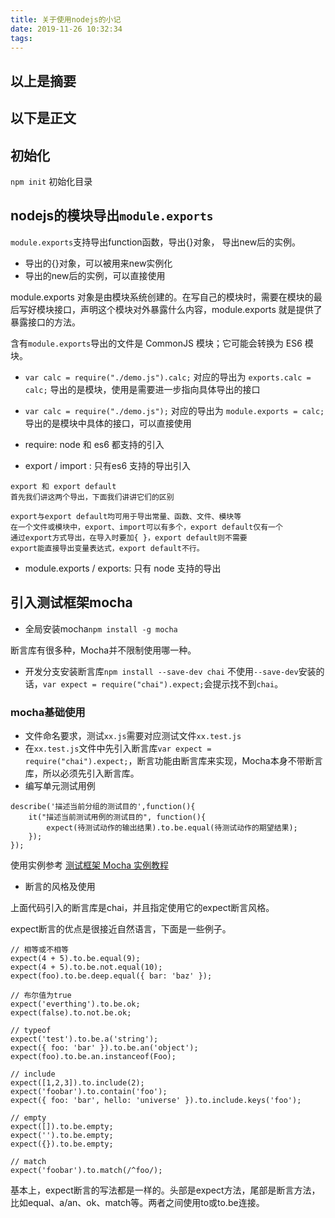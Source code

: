 ```yaml
---
title: 关于使用nodejs的小记
date: 2019-11-26 10:32:34
tags:
---
```

## 以上是摘要
<!--more-->
## 以下是正文

## 初始化
`npm init` 初始化目录


## nodejs的模块导出`module.exports`
`module.exports`支持导出function函数，导出{}对象， 导出new后的实例。

* 导出的{}对象，可以被用来new实例化
* 导出的new后的实例，可以直接使用

module.exports 对象是由模块系统创建的。在写自己的模块时，需要在模块的最后写好模块接口，声明这个模块对外暴露什么内容，module.exports 就是提供了暴露接口的方法。

含有`module.exports`导出的文件是 CommonJS 模块；它可能会转换为 ES6 模块。

* `var calc = require("./demo.js").calc;` 对应的导出为 `exports.calc = calc;` 导出的是模块，使用是需要进一步指向具体导出的接口
* `var calc = require("./demo.js");` 对应的导出为 `module.exports = calc;` 导出的是模块中具体的接口，可以直接使用

* require: node 和 es6 都支持的引入
* export / import : 只有es6 支持的导出引入
```
export 和 export default
首先我们讲这两个导出，下面我们讲讲它们的区别

export与export default均可用于导出常量、函数、文件、模块等
在一个文件或模块中，export、import可以有多个，export default仅有一个
通过export方式导出，在导入时要加{ }，export default则不需要
export能直接导出变量表达式，export default不行。
```
* module.exports / exports: 只有 node 支持的导出



## 引入测试框架mocha

* 全局安装mocha`npm install -g mocha`

断言库有很多种，Mocha并不限制使用哪一种。

* 开发分支安装断言库`npm install --save-dev chai`
不使用`--save-dev`安装的话，`var expect = require("chai").expect;`会提示找不到`chai`。

### mocha基础使用

* 文件命名要求，测试`xx.js`需要对应测试文件`xx.test.js`
* 在`xx.test.js`文件中先引入断言库`var expect = require("chai").expect;`，断言功能由断言库来实现，Mocha本身不带断言库，所以必须先引入断言库。
* 编写单元测试用例
```
describe('描述当前分组的测试目的',function(){
    it("描述当前测试用例的测试目的", function(){
        expect(待测试动作的输出结果).to.be.equal(待测试动作的期望结果);
    });
});
```

使用实例参考 [测试框架 Mocha 实例教程](http://www.ruanyifeng.com/blog/2015/12/a-mocha-tutorial-of-examples.html)


* 断言的风格及使用

上面代码引入的断言库是chai，并且指定使用它的expect断言风格。

expect断言的优点是很接近自然语言，下面是一些例子。

```
// 相等或不相等
expect(4 + 5).to.be.equal(9);
expect(4 + 5).to.be.not.equal(10);
expect(foo).to.be.deep.equal({ bar: 'baz' });

// 布尔值为true
expect('everthing').to.be.ok;
expect(false).to.not.be.ok;

// typeof
expect('test').to.be.a('string');
expect({ foo: 'bar' }).to.be.an('object');
expect(foo).to.be.an.instanceof(Foo);

// include
expect([1,2,3]).to.include(2);
expect('foobar').to.contain('foo');
expect({ foo: 'bar', hello: 'universe' }).to.include.keys('foo');

// empty
expect([]).to.be.empty;
expect('').to.be.empty;
expect({}).to.be.empty;

// match
expect('foobar').to.match(/^foo/);
```

基本上，expect断言的写法都是一样的。头部是expect方法，尾部是断言方法，比如equal、a/an、ok、match等。两者之间使用to或to.be连接。
